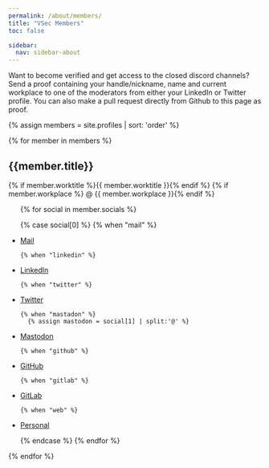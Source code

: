 ```yaml
---
permalink: /about/members/
title: "VSec Members"
toc: false

sidebar:
  nav: sidebar-about
---
```


Want to become verified and get access to the closed discord channels?
Send a proof containing your handle/nickname, name and current workplace to one of the moderators from either your LinkedIn or Twitter profile.
You can also make a pull request directly from Github to this page as proof.

{% assign members = site.profiles | sort: 'order'  %}

{% for member in members %}
## {{member.title}}

 {% if member.worktitle %}{{ member.worktitle }}{% endif %} {% if member.workplace %} @ {{ member.workplace }}{% endif %}
<ul class="author__urls social-icons member__socials">
  {% for social in member.socials %}
  
  {% case social[0] %}
    {% when "mail" %}
<li><a href="mailto:{{ social[1] }}"><i class="fas fa-fw fa-envelope-square"></i><span class="label">Mail</span></a></li>

    {% when "linkedin" %}
<li><a href="https://www.linkedin.com/in/{{ social[1] }}/"><i class="fab fa-fw fa-linkedin"></i><span class="label">LinkedIn</span></a></li>

    {% when "twitter" %}
<li><a href="https://twitter.com/{{ social[1] }}"><i class="fab fa-fw fa-twitter-square"></i><span class="label">Twitter</span></a></li>

    {% when "mastadon" %}
      {% assign mastodon = social[1] | split:'@' %}
<li><a href="https://{{ mastodon[1] }}/@{{ mastodon[0] }}"><i class="fab fa-fw fa-mastodon"></i><span class="label">Mastodon</span></a></li>

    {% when "github" %}
<li><a href="https://github.com/{{ social[1] }}"><i class="fab fa-fw fa-github"></i><span class="label">GitHub</span></a></li>

    {% when "gitlab" %}
<li><a href="https://gitlab.com/{{ social[1] }}"><i class="fab fa-fw fa-gitlab"></i><span class="label">GitLab</span></a></li>

    {% when "web" %}
<li><a href="{{ social[1] }}"><i class="fas fa-fw fa-link"></i><span class="label">Personal</span></a></li>

  {% endcase %}
  {% endfor %}
</ul>
{% endfor %}
